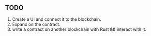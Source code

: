 ## TODO

1. Create a UI and connect it to the blockchain.
2. Expand on the contract.
3. write a contract on another blockchain with Rust && interact with it.